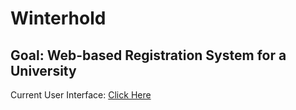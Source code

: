 # Winterhold
## Goal: Web-based Registration System for a University

Current User Interface: [Click Here](https://www.figma.com/proto/QToaNxw7eodtgR9wC6rJrX/Untitled?node-id=2%3A2)
